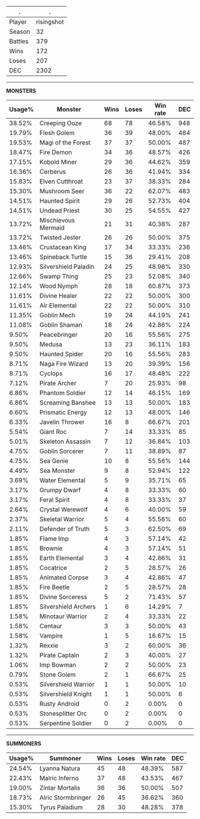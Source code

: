 .|.
|-|-
Player|risingshot
Season|32
Battles|379
Wins|172
Loses|207
DEC|2302

---
**MONSTERS**

Usage%|Monster|Wins|Loses|Win rate|DEC|
-|-|-|-|-|-|
38.52%|Creeping Ooze|68|78|46.58%|948|
19.79%|Flesh Golem|36|39|48.00%|484|
19.53%|Magi of the Forest|37|37|50.00%|487|
18.47%|Fire Demon|34|36|48.57%|426|
17.15%|Kobold Miner|29|36|44.62%|359|
16.36%|Cerberus|26|36|41.94%|334|
15.83%|Elven Cutthroat|23|37|38.33%|284|
15.30%|Mushroom Seer|36|22|62.07%|483|
14.51%|Haunted Spirit|29|26|52.73%|404|
14.51%|Undead Priest|30|25|54.55%|427|
13.72%|Mischievous Mermaid|21|31|40.38%|287|
13.72%|Twisted Jester|26|26|50.00%|375|
13.46%|Crustacean King|17|34|33.33%|236|
13.46%|Spineback Turtle|15|36|29.41%|208|
12.93%|Silvershield Paladin|24|25|48.98%|330|
12.66%|Swamp Thing|25|23|52.08%|340|
12.14%|Wood Nymph|28|18|60.87%|373|
11.61%|Divine Healer|22|22|50.00%|300|
11.61%|Air Elemental|22|22|50.00%|310|
11.35%|Goblin Mech|19|24|44.19%|241|
11.08%|Goblin Shaman|18|24|42.86%|224|
9.50%|Peacebringer|20|16|55.56%|275|
9.50%|Medusa|13|23|36.11%|183|
9.50%|Haunted Spider|20|16|55.56%|283|
8.71%|Naga Fire Wizard|13|20|39.39%|156|
8.71%|Cyclops|16|17|48.48%|222|
7.12%|Pirate Archer|7|20|25.93%|98|
6.86%|Phantom Soldier|12|14|46.15%|169|
6.86%|Screaming Banshee|13|13|50.00%|183|
6.60%|Prismatic Energy|12|13|48.00%|146|
6.33%|Javelin Thrower|16|8|66.67%|201|
5.54%|Giant Roc|7|14|33.33%|85|
5.01%|Skeleton Assassin|7|12|36.84%|103|
4.75%|Goblin Sorcerer|7|11|38.89%|87|
4.75%|Sea Genie|10|8|55.56%|144|
4.49%|Sea Monster|9|8|52.94%|122|
3.69%|Water Elemental|5|9|35.71%|65|
3.17%|Grumpy Dwarf|4|8|33.33%|60|
3.17%|Feral Spirit|4|8|33.33%|37|
2.64%|Crystal Werewolf|4|6|40.00%|59|
2.37%|Skeletal Warrior|5|4|55.56%|60|
2.11%|Defender of Truth|5|3|62.50%|69|
1.85%|Flame Imp|4|3|57.14%|42|
1.85%|Brownie|4|3|57.14%|51|
1.85%|Earth Elemental|3|4|42.86%|31|
1.85%|Cocatrice|2|5|28.57%|26|
1.85%|Animated Corpse|3|4|42.86%|47|
1.85%|Fire Beetle|2|5|28.57%|28|
1.85%|Divine Sorceress|5|2|71.43%|57|
1.85%|Silvershield Archers|1|6|14.29%|7|
1.58%|Minotaur Warrior|2|4|33.33%|22|
1.58%|Centaur|3|3|50.00%|43|
1.58%|Vampire|1|5|16.67%|15|
1.32%|Rexxie|3|2|60.00%|36|
1.32%|Pirate Captain|2|3|40.00%|27|
1.06%|Imp Bowman|2|2|50.00%|23|
0.79%|Stone Golem|2|1|66.67%|25|
0.53%|Silvershield Warrior|1|1|50.00%|10|
0.53%|Silvershield Knight|1|1|50.00%|6|
0.53%|Rusty Android|0|2|0.00%|0|
0.53%|Stonesplitter Orc|0|2|0.00%|0|
0.53%|Serpentine Soldier|0|2|0.00%|0|

---
**SUMMONERS**

Usage%|Summoner|Wins|Loses|Win rate|DEC|
-|-|-|-|-|-|
24.54%|Lyanna Natura|45|48|48.39%|587|
22.43%|Malric Inferno|37|48|43.53%|467|
19.00%|Zintar Mortalis|36|36|50.00%|507|
18.73%|Alric Stormbringer|26|45|36.62%|360|
15.30%|Tyrus Paladium|28|30|48.28%|378|
